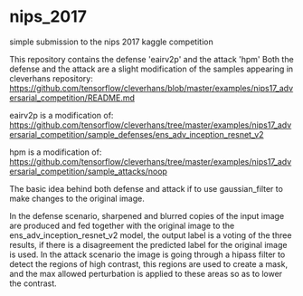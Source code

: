 # nips_2017
simple submission to the nips 2017 kaggle competition

This repository contains the defense 'eairv2p' and the attack 'hpm'
Both the defense and the attack are a slight modification of the samples appearing 
in cleverhans repository: https://github.com/tensorflow/cleverhans/blob/master/examples/nips17_adversarial_competition/README.md

eairv2p is a modification of: https://github.com/tensorflow/cleverhans/tree/master/examples/nips17_adversarial_competition/sample_defenses/ens_adv_inception_resnet_v2

hpm is a modification of: https://github.com/tensorflow/cleverhans/tree/master/examples/nips17_adversarial_competition/sample_attacks/noop

The basic idea behind both defense and attack if to use gaussian_filter to make changes to the original image.

In the defense scenario, sharpened and blurred copies of the input image are produced and fed together with the original image to the ens_adv_inception_resnet_v2 model, the output label is a voting of the three results, if there is a disagreement the predicted label for the original image is used.
In the attack scenario the image is going through a hipass filter to detect the regions of high contrast, this regions are used to create a mask, and the max allowed perturbation is applied to these areas so as to lower the contrast. 
